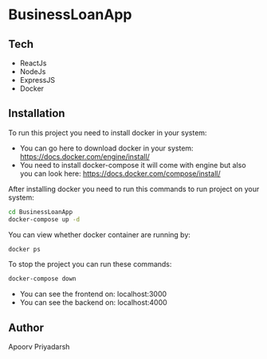 # BusinessLoanApp

## Tech
- ReactJs
- NodeJs
- ExpressJS
- Docker

## Installation

To run this project you need to install docker in your system:
- You can go here to download docker in your system: https://docs.docker.com/engine/install/
- You need to install docker-compose it will come with engine but also you can look here: https://docs.docker.com/compose/install/

After installing docker you need to run this commands to run project on your system:

```sh
cd BusinessLoanApp
docker-compose up -d
```
You can view whether docker container are running by:

```sh
docker ps
```

To stop the project you can run these commands:
```sh
docker-compose down
```
- You can see the frontend on: localhost:3000
- You can see the backend on: localhost:4000

## Author

Apoorv Priyadarsh
